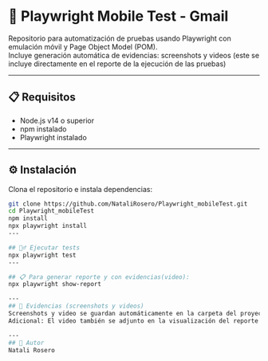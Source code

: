 # 📱 Playwright Mobile Test - Gmail
Repositorio para automatización de pruebas usando Playwright con emulación móvil y Page Object Model (POM).  
Incluye generación automática de evidencias: screenshots y videos (este se incluye directamente en el reporte de la ejecución de las pruebas)

---
## 📋 Requisitos
- Node.js v14 o superior  
- npm instalado  
- Playwright instalado
---

## ⚙️ Instalación
Clona el repositorio e instala dependencias:
```bash
git clone https://github.com/NataliRosero/Playwright_mobileTest.git
cd Playwright_mobileTest
npm install
npx playwright install
---

## 🏃‍♂️ Ejecutar tests
npx playwright test 
---

## 📋 Para generar reporte y con evidencias(video):
npx playwright show-report

---
## 🧪 Evidencias (screenshots y videos)
Screenshots y video se guardan automáticamente en la carpeta del proyecto docs/evidencias/
Adicional: El video también se adjunto en la visualización del reporte

---
## 🤝 Autor
Natali Rosero


